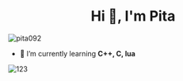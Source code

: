 <h1 align="center">Hi 👋, I'm Pita</h1>

<p align="left"> <img src="https://komarev.com/ghpvc/?username=pita092&label=Profile%20views&color=0e75b6&style=flat" alt="pita092" /> </p>

- 🌱 I’m currently learning **C++, C, lua**

![123](https://gruvbox-wallpapers.pages.dev/wallpapers/pixelart/image16.png)
